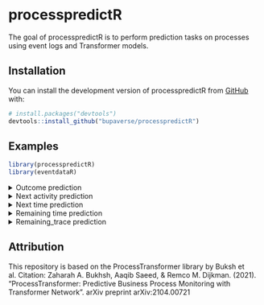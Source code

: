 
<!-- README.md is generated from README.Rmd. Please edit that file -->

# processpredictR

<!-- badges: start -->
<!-- badges: end -->

The goal of processpredictR is to perform prediction tasks on processes
using event logs and Transformer models.

## Installation

You can install the development version of processpredictR from
[GitHub](https://github.com/) with:

``` r
# install.packages("devtools")
devtools::install_github("bupaverse/processpredictR")
```

## Examples

``` r
library(processpredictR)
library(eventdataR)
```

<details>
<summary>
Outcome prediction
</summary>
<p>

### preprocess dataset

``` r
df <- prepare_examples(patients, task = "outcome")
df
```

### split dataset into train- and test dataset

``` r
set.seed(123)
split <- split_train_test(df, split = 0.7, trace_length_bins = 5)
split
split$train_df -> df_train
split$test_df -> df_test
```

### define transformer model

``` r
model <- create_model(df)
model
```

### compile transformer model

``` r
compile_model(transformer_model = model, learning_rate = 0.001)
```

### fit transformer model

``` r
fit_model(model, train_data = df_train, num_epochs = 5, batch_size = 10, file = "outcome")
```

### predict on test data

``` r
result <- predict_model(transformer_model = model, test_data = df_test)
result
```

### visualize with tensorboard

``` r
tensorboard(log_dir = "tensorboard/")
```

</p>
</details>
<details>
<summary>
Next activity prediction
</summary>
<p>

### preprocess dataset

``` r
df <- prepare_examples(patients, task = "next_activity")
df
```

### split dataset into train- and test dataset

``` r
set.seed(123)
split <- split_train_test(df, split = 0.7, trace_length_bins = 5)
split
split$train_df -> df_train
split$test_df -> df_test
```

### define transformer model

``` r
model <- create_model(df)
model
```

### compile transformer model

``` r
compile_model(transformer_model = model, learning_rate = 0.001)
```

### fit transformer model

``` r
fit_model(model, train_data = df_train, num_epochs = 5, batch_size = 10, file = "next_activity")
```

### predict on test data

``` r
result <- predict_model(transformer_model = model, test_data = df_test)
result
```

</p>
</details>
<details>
<summary>
Next time prediction
</summary>
<p>

### preprocess dataset

``` r
df <- prepare_examples(patients, task = "next_time")
df
```

### split dataset into train- and test dataset

``` r
set.seed(123)
split <- split_train_test(df, split = 0.7, trace_length_bins = 5)
split
split$train_df -> df_train
split$test_df -> df_test
```

### define transformer model

``` r
model <- create_model(df)
model
```

### compile transformer model

``` r
compile_model(transformer_model = model, learning_rate = 0.001)
```

### fit transformer model

``` r
fit_model(model, train_data = df_train, num_epochs = 5, batch_size = 10, file = "next_time")
```

### predict on test data

``` r
result <- predict_model(transformer_model = model, test_data = df_test)
result
```

### calculate metrics (todo: create function)

</p>
</details>
<details>
<summary>
Remaining time prediction
</summary>
<p>

### preprocess dataset

``` r
df <- prepare_examples(patients, task = "remaining_time")
df
```

### split dataset into train- and test dataset

``` r
set.seed(123)
split <- split_train_test(df, split = 0.7, trace_length_bins = 5)
split
split$train_df -> df_train
split$test_df -> df_test
```

### define transformer model

``` r
model <- create_model(df)
model
```

### compile transformer model

``` r
compile_model(transformer_model = model, learning_rate = 0.001)
```

### fit transformer model

``` r
fit_model(model, train_data = df_train, num_epochs = 5, batch_size = 10, file = "remaining_time")
```

### predict on test data

``` r
result <- predict_model(transformer_model = model, test_data = df_test)
result
```

### calculate metrics (todo: create function)

</p>
</details>
<details>
<summary>
Remaining_trace prediction
</summary>
<p>

### preprocess dataset

``` r
df <- prepare_examples(patients, task = "remaining_trace")
df
```

### split dataset into train- and test dataset

``` r
set.seed(123)
split <- split_train_test(df, split = 0.7, trace_length_bins = 5)
split
split$train_df -> df_train
split$test_df -> df_test
```

### define transformer model

``` r
model <- create_model(df)
model
```

### compile transformer model

``` r
compile_model(transformer_model = model, learning_rate = 0.001)
```

### fit transformer model

``` r
fit_model(model, train_data = df_train, num_epochs = 5, batch_size = 10, file = "remaining_trace")
```

### predict on test data

``` r
result <- predict_model(transformer_model = model, test_data = df_test)
result
```

</p>
</details>

## Attribution

This repository is based on the ProcessTransformer library by Buksh et
al. Citation: Zaharah A. Bukhsh, Aaqib Saeed, & Remco M. Dijkman.
(2021). “ProcessTransformer: Predictive Business Process Monitoring with
Transformer Network”. arXiv preprint arXiv:2104.00721
